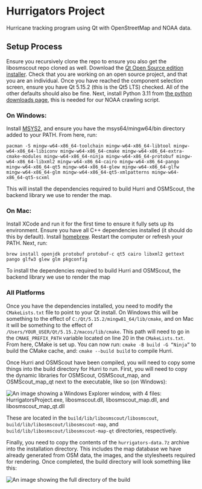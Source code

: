 # Hurrigators Project

Hurricane tracking program using Qt with OpenStreetMap and NOAA data.

## Setup Process

Ensure you recursively clone the repo to ensure you also get the libosmscout repo cloned as well. Download the [Qt Open Source edition installer](https://www.qt.io/download-qt-installer). Check that you are working on an open source project, and that you are an individual. Once you have reached the component selection screen, ensure you have Qt 5.15.2 (this is the Qt5 LTS) checked. All of the other defaults should also be fine. 
Next, install Python 3.11 from [the python downloads page](https://www.python.org/downloads), this is needed for our NOAA crawling script. 

### On Windows:
Install [MSYS2](https://www.msys2.org), and ensure you have the msys64/mingw64/bin directory added to your PATH. From here, run:

`pacman -S mingw-w64-x86_64-toolchain mingw-w64-x86_64-libtool mingw-w64-x86_64-libiconv mingw-w64-x86_64-cmake mingw-w64-x86_64-extra-cmake-modules mingw-w64-x86_64-ninja mingw-w64-x86_64-protobuf mingw-w64-x86_64-libxml2 mingw-w64-x86_64-cairo mingw-w64-x86_64-pango mingw-w64-x86_64-qt5 mingw-w64-x86_64-glew mingw-w64-x86_64-glfw mingw-w64-x86_64-glm mingw-w64-x86_64-qt5-xmlpatterns mingw-w64-x86_64-qt5-scxml`

This will install the dependencies required to build Hurri and OSMScout, the backend library we use to render the map.

### On Mac:
Install XCode and run it for the first time to ensure it fully sets up its environment. Ensure you have all C++ dependencies installed (it should do this by default). Install [homebrew](https://brew.sh). Restart the computer or refresh your PATH. 
Next, run:

`brew install openjdk protobuf protobuf-c qt5 cairo libxml2 gettext pango glfw3 glew glm pkgconfig`

To install the dependencies required to build Hurri and OSMScout, the backend library we use to render the map

### All Platforms
Once you have the dependencies installed, you need to modify the `CMakeLists.txt` file to point to your Qt install. On Windows this will be something to the effect of `C:/Qt/5.15.2/mingw81_64/lib/cmake`, and on Mac it will be something to the effect of `/Users/YOUR_USER/Qt/5.15.2/macos/lib/cmake`. This path will need to go in the `CMAKE_PREFIX_PATH` variable located on line 20 in the `CMakeLists.txt`.
From here, CMake is set up. You can now run:
`cmake -B build -G “Ninja”`
to build the CMake cache, and:
`cmake --build build`
to compile Hurri.

Once Hurri and OSMScout have been compiled, you will need to copy some things into the build directory for Hurri to run. First, you will need to copy the dynamic libraries for OSMScout, OSMScout_map, and OSMScout_map_qt next to the executable, like so (on Windows):

![An image showing a Windows Explorer window, with 4 files: HurrigatorsProject.exe, libosmscout.dll, libosmscout_map.dll, and libosmscout_map_qt.dll](https://cdn.discordapp.com/attachments/1021489757596950568/1049847507393458236/image.png)

These are located in the `build/lib/libosmscout/libosmscout`, `build/lib/libosmscout/libosmscout-map`, and `build/lib/libosmscout/libosmscout-map-qt` directories, respectively.

Finally, you need to copy the contents of the `hurrigators-data.7z` archive into the installation directory. This includes the map database we have already generated from OSM data, the images, and the stylesheets required for rendering. Once completed, the build directory will look something like this:

![An image showing the full directory of the build](https://cdn.discordapp.com/attachments/1021489757596950568/1049847518130868274/image.png)
